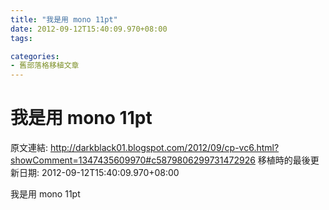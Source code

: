 ```yaml
---
title: "我是用 mono 11pt"
date: 2012-09-12T15:40:09.970+08:00
tags: 

categories:
- 舊部落格移植文章
---
```


# 我是用 mono 11pt

原文連結: http://darkblack01.blogspot.com/2012/09/cp-vc6.html?showComment=1347435609970#c5879806299731472926
移植時的最後更新日期: 2012-09-12T15:40:09.970+08:00

我是用 mono 11pt
